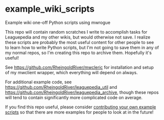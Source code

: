 # example_wiki_scripts
Example wiki one-off Python scripts using mwrogue

This repo will contain random scratches I write to accomplish tasks for Leaguepedia and my other wikis, but would otherwise not save. I realize these scripts are probably the most useful content for other people to see to learn how to write Python scripts, but I'm not going to save them in any of my normal repos, so I'm creating this repo to archive them. Hopefully it's useful!

See https://github.com/RheingoldRiver/mwcleric for installation and setup of my mwclient wrapper, which everything will depend on always.

For additional example code, see https://github.com/RheingoldRiver/leaguepedia_util and https://github.com/RheingoldRiver/leaguepedia_archive, though these repos will tend to contain significantly more complicated code on average.

If you find this repo useful, please consider [contributing your own example scripts](https://river.me/blog/send-me-scripts/) so that there are more examples for people to look at in the future!
